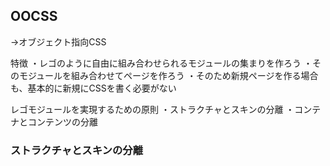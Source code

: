 ## OOCSS
→オブジェクト指向CSS

特徴
・レゴのように自由に組み合わせられるモジュールの集まりを作ろう
・そのモジュールを組み合わせてページを作ろう
・そのため新規ページを作る場合も、基本的に新規にCSSを書く必要がない

レゴモジュールを実現するための原則
・ストラクチャとスキンの分離
・コンテナとコンテンツの分離


### ストラクチャとスキンの分離
